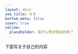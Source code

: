 ```yaml
---
layout: docs
seo_title: 关于
bottom_meta: false
cover: true
valine:
  placeholder: 有什么想对我说的呢？
---
```


下面写关于自己的内容
